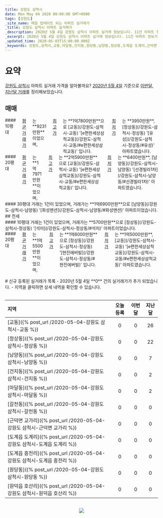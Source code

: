```yaml
---
title: 강원도 삼척시
date: Mon May 04 2020 00:00:00 GMT+0900
tags: [강원도]
_site_name: 매일 업데이트 되는 아파트 실거래가
_title: 강원도 삼척시 아파트 실거래가
_description: 2020년 5월 4일 강원도 삼척시 아파트 실거래 정보입니다. 11건 아파트 정보가 있습니다.
_excerpt: 2020년 5월 4일 강원도 삼척시 아파트 실거래 정보입니다. 11건 아파트 정보가 있습니다.
_updated_time: 2020-05-03T15:00:00.000Z
_keywords: 강원도,삼척시,교동,마달동,건지동,원당동,남양동,정상동,도계읍 도계리,근덕면 교가리,갈천동,도계읍 흥전리,원덕읍 호산리
---
```



# 요약
<ins>강원도 삼척시</ins> 아파트 실거래 가격을 알아볼까요? <ins>2020년 5월 4일</ins> 기준으로 <ins>이번달, 지난달 거래</ins>를 정리해보았습니다.

## 매매
<div class="container">
<div class="six columns" markdown="1">
#### 10평대
<ins>평균 거래가</ins>는 **9231만원**이었으며, <ins>최고가</ins>는 **1억7800만원**으로 [교동](/강원도-삼척시-교동) '[e편한세상삼척교동](/강원도-삼척시-교동/#e편한세상삼척교동)' 입니다. <ins>최저가</ins>는 **3950만원**, [정상동](/강원도-삼척시-정상동) '[유성](/강원도-삼척시-정상동/#유성)' 아파트였습니다.
</div>
<div class="six columns" markdown="1">
#### 20평대
<ins>평균 거래가</ins>는 **1억7971만원**이었으며, <ins>최고가</ins>는 **2억5900만원**으로 [교동](/강원도-삼척시-교동) '[e편한세상삼척교동](/강원도-삼척시-교동/#e편한세상삼척교동)' 입니다. <ins>최저가</ins>는 **6400만원**, [남양동](/강원도-삼척시-남양동) '[선경빌라1차](/강원도-삼척시-남양동/#선경빌라1차)' 아파트였습니다.
</div>
</div>
<div class="container">
<div class="twelve columns" markdown="1">
#### 30평대
거래는 1건이 있었으며, 거래가는 **1억6900만원**으로 [남양동](/강원도-삼척시-남양동) '[화성맨션](/강원도-삼척시-남양동/#화성맨션)' 아파트이었습니다.
</div>
</div>
## 전세
<div class="container">
<div class="six columns" markdown="1">
#### 10평대
거래는 1건이 있었으며, 거래가는 **5700만원**으로 [정상동](/강원도-삼척시-정상동) '[석미](/강원도-삼척시-정상동/#석미)' 아파트이었습니다.
</div>
<div class="six columns" markdown="1">
#### 20평대
<ins>평균 거래가</ins>는 **1억5500만원**이었으며, <ins>최고가</ins>는 **1억6000만원**으로 [정상동](/강원도-삼척시-정상동) '[현진에버빌](/강원도-삼척시-정상동/#현진에버빌)' 입니다. <ins>최저가</ins>는 **1억5000만원**, [교동](/강원도-삼척시-교동) '[e편한세상삼척교동](/강원도-삼척시-교동/#e편한세상삼척교동)' 아파트였습니다.
</div>
</div>


<br>
# 신규 등록된 실거래가 목록
- 2020년 5월 4일 **0** 건의 실거래가가 추가 되었습니다.
- 지역을 클릭하면 상세 내역을 확인할 수 있습니다.
<br><br>

| 지역 | 오늘 등록 | 이번달 | 지난달 |
|:---|:---:|:---:|:---:|
| [교동]({% post_url /2020-05-04-강원도 삼척시-교동 %}) | 0 | 0 | 26|
| [정상동]({% post_url /2020-05-04-강원도 삼척시-정상동 %}) | 0 | 0 | 22|
| [남양동]({% post_url /2020-05-04-강원도 삼척시-남양동 %}) | 0 | 0 | 7|
| [건지동]({% post_url /2020-05-04-강원도 삼척시-건지동 %}) | 0 | 0 | 2|
| [마달동]({% post_url /2020-05-04-강원도 삼척시-마달동 %}) | 0 | 0 | 2|
| [갈천동]({% post_url /2020-05-04-강원도 삼척시-갈천동 %}) | 0 | 0 | 0|
| [근덕면 교가리]({% post_url /2020-05-04-강원도 삼척시-근덕면 교가리 %}) | 0 | 0 | 0|
| [도계읍 도계리]({% post_url /2020-05-04-강원도 삼척시-도계읍 도계리 %}) | 0 | 0 | 0|
| [도계읍 흥전리]({% post_url /2020-05-04-강원도 삼척시-도계읍 흥전리 %}) | 0 | 0 | 0|
| [원당동]({% post_url /2020-05-04-강원도 삼척시-원당동 %}) | 0 | 0 | 0|
| [원덕읍 호산리]({% post_url /2020-05-04-강원도 삼척시-원덕읍 호산리 %}) | 0 | 0 | 0|

<p align="center"><br><img src="https://via.placeholder.com/700x120"><br></p>
